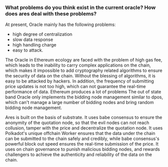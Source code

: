 ### What problems do you think exist in the current oracle? How does ares deal with these problems?

At present, Oracle mainly has the following problems: 
* high degree of centralization
* slow data response
* high handling charge 
* easy to attack.


The Oracle  in Ethereum ecology are faced with the problem of high gas fee, which leads to the inability to carry complex applications on the chain, which makes it impossible to add cryptography related algorithms to ensure the security of data on the chain. Without the blessing of algorithms, it is easy to be attacked by hackers. In addition, the frequency of submitting price updates is not too high, which can not guarantee the real-time performance of data. Ethereum produces a lot of problems The out of state band Oracle only implements the bidding node management similar to dpos, which can't manage a large number of bidding nodes and bring random bidding node management.


Ares is built on the basis of substrate. It uses babe consensus to ensure the anonymity of the quotation node, so that the evil nodes can not reach collusion, tamper with the price and decentralize the quotation node. It uses Polkadot's unique offchain Worker ensures that the data under the chain can be submitted to the chain safely and credibly, while babe consensus's powerful block out speed ensures the real-time submission of the price. It uses on chain governance to punish malicious bidding nodes, and rewards challengers to achieve the authenticity and reliability of the data on the chain.
